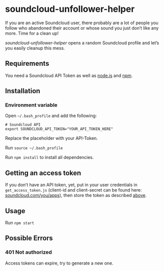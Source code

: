 # soundcloud-unfollower-helper

If you are an active Soundcloud user, there probably are a lot of people you follow who abandoned their account or whose sound you just don’t like any more. Time for a clean up!

*soundcloud-unfollower-helper* opens a random Soundcloud profile and let’s you easily cleanup this mess.

## Requirements

You need a Soundcloud API Token as well as [node.js](https://nodejs.org/en/) and [npm](https://www.npmjs.com/).

## Installation

### Environment variable

Open `~/.bash_profile` and add the following:  

```
# Soundcloud API
export SOUNDCLOUD_API_TOKEN="YOUR_API_TOKEN_HERE"
```
Replace the placeholder with your API-Token.  

Run `source ~/.bash_profile`

Run `npm install` to install all dependencies.

## Getting an access token

If you don’t have an API token, yet, put in your user credentials in `get_access_token.js` (client-id and client-secret can be found here: [soundcloud.com/you/apps](http://soundcloud.com/you/apps)), then store the token as described [above](#environment-variable).

## Usage

Run `npm start`

## Possible Errors

### 401 Not authorized

Access tokens can expire, try to generate a new one.

